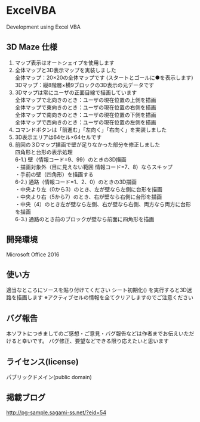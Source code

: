 # ExcelVBA
Development using Excel VBA

## 3D Maze 仕様
1. マップ表示はオートシェイプを使用します
2. 全体マップと3D表示マップを実装しました  
  全体マップ：20×20の全体マップです (スタートとゴールに●を表示します)  
  3Dマップ：縦8階層×横9ブロックの3D表示の元データです  
3. 3Dマップは常にユーザの正面目線で描画しています  
  全体マップで北向きのとき：ユーザの現在位置の上側を描画  
  全体マップで東向きのとき：ユーザの現在位置の右側を描画  
  全体マップで南向きのとき：ユーザの現在位置の下側を描画  
  全体マップで西向きのとき：ユーザの現在位置の左側を描画  
4. コマンドボタンは「前進む」「左向く」「右向く」を実装しました
5. 3D表示エリアは64セル×64セルです
6. 前回の３Dマップ描画で壁が足りなかった部分を修正しました  
  四角形と台形の表示処理  
  6-1.) 壁（情報コード=9、99）のときの3D描画  
  ・描画対象外（目に見えない範囲 情報コード=7、8）ならスキップ  
  ・手前の壁（四角形）を描画する  
  6-2.) 通路（情報コード=1、2、0）のときの3D描画  
  ・中央より左（0から3）のとき、左が壁なら左側に台形を描画  
  ・中央より右（5から7）のとき、右が壁なら右側に台形を描画  
  ・中央（4）のとき左が壁なら左側、右が壁なら右側、両方なら両方に台形を描画  
  6-3.) 通路のとき前のブロックが壁なら前面に四角形を描画  

## 開発環境
Microsoft Office 2016

## 使い方
適当なところにソースを貼り付けてください
シート初期化() を実行すると3D迷路を描画します
※アクティブセルの情報を全てクリアしますのでご注意ください

## バグ報告
本ソフトにつきましてのご感想・ご意見・バグ報告などは作者までお伝えいただけると幸いです。
バグ修正、要望などできる限り応えたいと思います

## ライセンス(license)
パブリックドメイン(public domain)

## 掲載ブログ
<http://pg-sample.sagami-ss.net/?eid=54>
